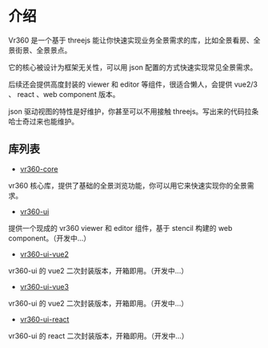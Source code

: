 # 介绍

Vr360 是一个基于 threejs 能让你快速实现业务全景需求的库，比如全景看房、全景街景、全景景点。

它的核心被设计为框架无关性，可以用 json 配置的方式快速实现常见全景需求。

后续还会提供高度封装的 viewer 和 editor 等组件，很适合懒人，会提供 vue2/3 、 react 、web component 版本。

json 驱动视图的特性是好维护，你甚至可以不用接触 threejs。写出来的代码拉条哈士奇过来也能维护。

## 库列表

- [vr360-core](/libs/vr360-core/)

vr360 核心库，提供了基础的全景浏览功能，你可以用它来快速实现你的全景需求。

- [vr360-ui](/libs/vr360-ui/)

提供一个现成的 vr360 viewer 和 editor 组件，基于 stencil 构建的 web component。（开发中...）

- [vr360-ui-vue2](/libs/vr360-ui-vue2/)

vr360-ui 的 vue2 二次封装版本，开箱即用。（开发中...）

- [vr360-ui-vue3](/libs/vr360-ui-vue2/)

vr360-ui 的 vue2 二次封装版本，开箱即用。（开发中...）

- [vr360-ui-react](/libs/vr360-ui-react/)

vr360-ui 的 react 二次封装版本，开箱即用。（开发中...）
